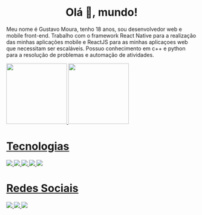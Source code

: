 <h1 align="center">Olá 👋, mundo!</h1>

Meu nome é Gustavo Moura, tenho 18 anos, sou desenvolvedor web e mobile front-end. Trabalho com o framework React Native para a realização das minhas aplicações mobile e ReactJS para as minhas aplicaçoes web que necessitam ser escaláveis. Possuo conhecimento em c++ e python para a resolução de problemas e automação de atividades.

<div>
  <a href="https://github.com/gmdot">
  <img height="160em" src="https://github-readme-stats.vercel.app/api?username=gmdot&show_icons=true&theme=merko&include_all_commits=true&count_private=true"/>
  <img height="160em" src="https://github-readme-stats.vercel.app/api/top-langs/?username=gmdot&layout=compact&langs_count=8&theme=merko"/>
</div>

<div>
  <h1>Tecnologias</h1>
  <img src="https://img.shields.io/badge/HTML5-E34F26?style=for-the-badge&logo=html5&logoColor=white">
  <img src="https://img.shields.io/badge/CSS3-1572B6?style=for-the-badge&logo=css3&logoColor=white">
  <img src="https://img.shields.io/badge/JavaScript-323330?style=for-the-badge&logo=javascript&logoColor=F7DF1E">
  <img src="https://img.shields.io/badge/C%2B%2B-00599C?style=for-the-badge&logo=c%2B%2B&logoColor=white">
  <img src="https://img.shields.io/badge/Python-FFD43B?style=for-the-badge&logo=python&logoColor=blue">
</div>
        
<div>
  <h1>Redes Sociais</h1>
    <a href="https://instagram.com/gmdot_">
      <img src="https://img.shields.io/badge/Instagram-E4405F?style=for-the-badge&logo=instagram&logoColor=white"></img>
    </a>
  <a href="https://www.linkedin.com/in/gmdot/">
    <img src="https://img.shields.io/badge/LinkedIn-0077B5?style=for-the-badge&logo=linkedin&logoColor=white"></img>
  </a>
  <a href="https://open.spotify.com/user/iyq6kn1zost04hb2o8jbt2ahh?si=bd226ca72eb0488e">
    <img src="https://img.shields.io/badge/Spotify-1ED760?&style=for-the-badge&logo=spotify&logoColor=white"></img>
  </a>
</div>
